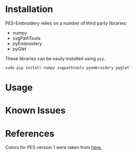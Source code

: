 # Installation

PES-Embroidery relies on a number of third party libraries:

- numpy
- svgPathTools
- pyEmbroidery
- pyGlet

These libraries can be easily installed using `pip`.

```
sudo pip install numpy svgpathtools pyembroidery pyglet`
```

# Usage


# Known Issues



# References

Colors for PES version 1 were taken from [here.](https://edutechwiki.unige.ch/en/Embroidery_format_PEC#Stitch)